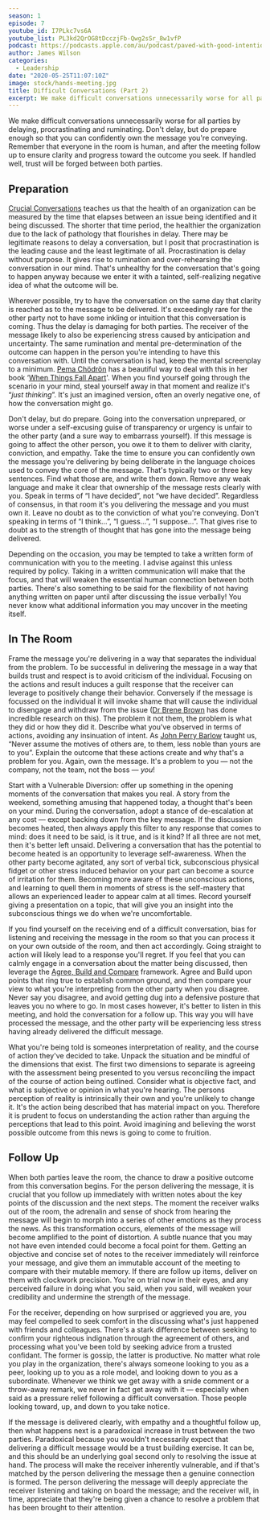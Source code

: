 ```yaml
---
season: 1
episode: 7
youtube_id: I7PLkc7vs6A
youtube_list: PL3kd2QrOG8tDcczjFb-Qwg2sSr_8w1vfP
podcast: https://podcasts.apple.com/au/podcast/paved-with-good-intentions/id1514319757?i=1000578819132
author: James Wilson
categories:
  - Leadership
date: "2020-05-25T11:07:10Z"
image: stock/hands-meeting.jpg
title: Difficult Conversations (Part 2)
excerpt: We make difficult conversations unnecessarily worse for all parties by delaying, procrastinating and ruminating. Don't delay, but do prepare enough so that you can confidently own the message you're conveying. Remember that everyone in the room is human, and after the meeting follow up to ensure clarity and progress toward the outcome you seek. If handled well, trust will be forged between both parties.
---
```


We make difficult conversations unnecessarily worse for all parties by delaying, procrastinating and ruminating. Don't delay, but do prepare enough so that you can confidently own the message you're conveying. Remember that everyone in the room is human, and after the meeting follow up to ensure clarity and progress toward the outcome you seek. If handled well, trust will be forged between both parties.

## Preparation

[Crucial Conversations](https://www.amazon.com/Crucial-Conversations-Talking-Stakes-Edition/dp/0071771328) teaches us that the health of an organization can be measured by the time that elapses between an issue being identified and it being discussed. The shorter that time period, the healthier the organization due to the lack of pathology that flourishes in delay. There may be legitimate reasons to delay a conversation, but I posit that procrastination is the leading cause and the least legitimate of all. Procrastination is delay without purpose. It gives rise to rumination and over-rehearsing the conversation in our mind. That's unhealthy for the conversation that's going to happen anyway because we enter it with a tainted, self-realizing negative idea of what the outcome will be.

Wherever possible, try to have the conversation on the same day that clarity is reached as to the message to be delivered. It's exceedingly rare for the other party not to have some inkling or intuition that this conversation is coming. Thus the delay is damaging for both parties. The receiver of the message likely to also be experiencing stress caused by anticipation and uncertainty. The same rumination and mental pre-determination of the outcome can happen in the person you're intending to have this conversation with. Until the conversation is had, keep the mental screenplay to a minimum. [Pema Chödrön](https://en.wikipedia.org/wiki/Pema_Chödrön) has a beautiful way to deal with this in her book ‘[When Things Fall Apart](https://www.amazon.com/When-Things-Fall-Apart-Difficult/dp/1611803438)'. When you find yourself going through the scenario in your mind, steal yourself away in that moment and realize it's “_just thinking_”. It's just an imagined version, often an overly negative one, of how the conversation might go.

Don't delay, but do prepare. Going into the conversation unprepared, or worse under a self-excusing guise of transparency or urgency is unfair to the other party (and a sure way to embarrass yourself). If this message is going to affect the other person, you owe it to them to deliver with clarity, conviction, and empathy. Take the time to ensure you can confidently own the message you're delivering by being deliberate in the language choices used to convey the core of the message. That's typically two or three key sentences. Find what those are, and write them down. Remove any weak language and make it clear that ownership of the message rests clearly with you. Speak in terms of “I have decided”, not “we have decided”. Regardless of consensus, in that room it's you delivering the message and you must own it. Leave no doubt as to the conviction of what you're conveying. Don't speaking in terms of “I think…”, “I guess…”, “I suppose…”. That gives rise to doubt as to the strength of thought that has gone into the message being delivered.

Depending on the occasion, you may be tempted to take a written form of communication with you to the meeting. I advise against this unless required by policy. Taking in a written communication will make that the focus, and that will weaken the essential human connection between both parties. There's also something to be said for the flexibility of not having anything written on paper until after discussing the issue verbally! You never know what additional information you may uncover in the meeting itself.

## In The Room

Frame the message you're delivering in a way that separates the individual from the problem. To be successful in delivering the message in a way that builds trust and respect is to avoid criticism of the individual. Focusing on the actions and result induces a guilt response that the receiver can leverage to positively change their behavior. Conversely if the message is focussed on the individual it will invoke shame that will cause the individual to disengage and withdraw from the issue ([Dr Brene Brown](https://brenebrown.com) has done incredible research on this). The problem it not them, the problem is what they did or how they did it. Describe what you've observed in terms of actions, avoiding any insinuation of intent. As [John Perry Barlow](https://www.mail-archive.com/silklist@lists.hserus.net/msg08034.html) taught us, “Never assume the motives of others are, to them, less noble than yours are to you”. Explain the outcome that these actions create and why that's a problem for you. Again, own the message. It's a problem to you — not the company, not the team, not the boss — _you_!

Start with a Vulnerable Diversion: offer up something in the opening moments of the conversation that makes you real. A story from the weekend, something amusing that happened today, a thought that's been on your mind. During the conversation, adopt a stance of de-escalation at any cost — except backing down from the key message. If the discussion becomes heated, then always apply this filter to any response that comes to mind: does it need to be said, is it true, and is it kind? If all three are not met, then it's better left unsaid. Delivering a conversation that has the potential to become heated is an opportunity to leverage self-awareness. When the other party become agitated, any sort of verbal tick, subconscious physical fidget or other stress induced behavior on your part can become a source of irritation for them. Becoming more aware of these unconscious actions, and learning to quell them in moments of stress is the self-mastery that allows an experienced leader to appear calm at all times. Record yourself giving a presentation on a topic, that will give you an insight into the subconscious things we do when we're uncomfortable.

If you find yourself on the receiving end of a difficult conversation, bias for listening and receiving the message in the room so that you can process it on your own outside of the room, and then act accordingly. Going straight to action will likely lead to a response you'll regret. If you feel that you can calmly engage in a conversation about the matter being discussed, then leverage the [Agree, Build and Compare](/posts/agree-build-compare/) framework. Agree and Build upon points that ring true to establish common ground, and then compare your view to what you're interpreting from the other party when you disagree. Never say you disagree, and avoid getting dug into a defensive posture that leaves you no where to go. In most cases however, it's better to listen in this meeting, and hold the conversation for a follow up. This way you will have processed the message, and the other party will be experiencing less stress having already delivered the difficult message.

What you're being told is someones interpretation of reality, and the course of action they've decided to take. Unpack the situation and be mindful of the dimensions that exist. The first two dimensions to separate is agreeing with the assessment being presented to you versus reconciling the impact of the course of action being outlined. Consider what is objective fact, and what is subjective or opinion in what you're hearing. The persons perception of reality is intrinsically their own and you're unlikely to change it. It's the action being described that has material impact on you. Therefore it is prudent to focus on understanding the action rather than arguing the perceptions that lead to this point. Avoid imagining and believing the worst possible outcome from this news is going to come to fruition.

## Follow Up

When both parties leave the room, the chance to draw a positive outcome from this conversation begins. For the person delivering the message, it is crucial that you follow up immediately with written notes about the key points of the discussion and the next steps. The moment the receiver walks out of the room, the adrenalin and sense of shock from hearing the message will begin to morph into a series of other emotions as they process the news. As this transformation occurs, elements of the message will become amplified to the point of distortion. A subtle nuance that you may not have even intended could become a focal point for them. Getting an objective and concise set of notes to the receiver immediately will reinforce your message, and give them an immutable account of the meeting to compare with their mutable memory. If there are follow up items, deliver on them with clockwork precision. You're on trial now in their eyes, and any perceived failure in doing what you said, when you said, will weaken your credibility and undermine the strength of the message.

For the receiver, depending on how surprised or aggrieved you are, you may feel compelled to seek comfort in the discussing what's just happened with friends and colleagues. There's a stark difference between seeking to confirm your righteous indignation through the agreement of others, and processing what you've been told by seeking advice from a trusted confidant. The former is gossip, the latter is productive. No matter what role you play in the organization, there's always someone looking to you as a peer, looking up to you as a role model, and looking down to you as a subordinate. Whenever we think we get away with a snide comment or a throw-away remark, we never in fact get away with it — especially when said as a pressure relief following a difficult conversation. Those people looking toward, up, and down to you take notice.

If the message is delivered clearly, with empathy and a thoughtful follow up, then what happens next is a paradoxical increase in trust between the two parties. Paradoxical because you wouldn't necessarily expect that delivering a difficult message would be a trust building exercise. It can be, and this should be an underlying goal second only to resolving the issue at hand. The process will make the receiver inherently vulnerable, and if that's matched by the person delivering the message then a genuine connection is formed. The person delivering the message will deeply appreciate the receiver listening and taking on board the message; and the receiver will, in time, appreciate that they're being given a chance to resolve a problem that has been brought to their attention.
